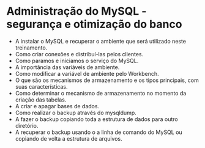 # Administração do MySQL - segurança e otimização do banco

- A instalar o MySQL e recuperar o ambiente que será utilizado neste treinamento.
- Como criar conexões e distribuí-las pelos clientes.
- Como paramos e iniciamos o serviço do MySQL.
- A importância das variáveis de ambiente.
- Como modificar a variável de ambiente pelo Workbench.
- O que são os mecanismos de armazenamento e os tipos principais, com suas características.
- Como determinar o mecanismo de armazenamento no momento da criação das tabelas.
- A criar e apagar bases de dados.
- Como realizar o backup através do mysqldump.
- A fazer o backup copiando toda a estrutura de dados para outro diretório.
- A recuperar o backup usando o a linha de comando do MySQL ou copiando de volta a estrutura de arquivos.